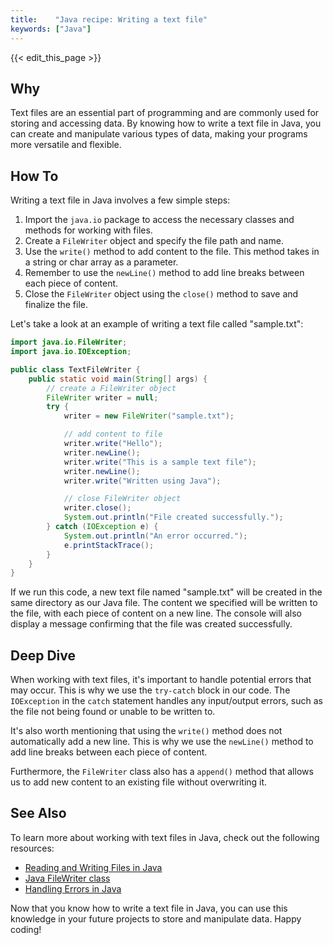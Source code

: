 ```yaml
---
title:    "Java recipe: Writing a text file"
keywords: ["Java"]
---
```


{{< edit_this_page >}}

## Why

Text files are an essential part of programming and are commonly used for storing and accessing data. By knowing how to write a text file in Java, you can create and manipulate various types of data, making your programs more versatile and flexible.

## How To

Writing a text file in Java involves a few simple steps:

1. Import the `java.io` package to access the necessary classes and methods for working with files.
2. Create a `FileWriter` object and specify the file path and name.
3. Use the `write()` method to add content to the file. This method takes in a string or char array as a parameter.
4. Remember to use the `newLine()` method to add line breaks between each piece of content.
5. Close the `FileWriter` object using the `close()` method to save and finalize the file.

Let's take a look at an example of writing a text file called "sample.txt":

```Java
import java.io.FileWriter;
import java.io.IOException;

public class TextFileWriter {
    public static void main(String[] args) {
        // create a FileWriter object
        FileWriter writer = null;
        try {
            writer = new FileWriter("sample.txt");

            // add content to file
            writer.write("Hello");
            writer.newLine();
            writer.write("This is a sample text file");
            writer.newLine();
            writer.write("Written using Java");

            // close FileWriter object
            writer.close();
            System.out.println("File created successfully.");
        } catch (IOException e) {
            System.out.println("An error occurred.");
            e.printStackTrace();
        }
    }
}
```

If we run this code, a new text file named "sample.txt" will be created in the same directory as our Java file. The content we specified will be written to the file, with each piece of content on a new line. The console will also display a message confirming that the file was created successfully.

## Deep Dive

When working with text files, it's important to handle potential errors that may occur. This is why we use the `try-catch` block in our code. The `IOException` in the `catch` statement handles any input/output errors, such as the file not being found or unable to be written to.

It's also worth mentioning that using the `write()` method does not automatically add a new line. This is why we use the `newLine()` method to add line breaks between each piece of content.

Furthermore, the `FileWriter` class also has a `append()` method that allows us to add new content to an existing file without overwriting it.

## See Also

To learn more about working with text files in Java, check out the following resources:

- [Reading and Writing Files in Java](https://www.baeldung.com/java-write-to-file)
- [Java FileWriter class](https://docs.oracle.com/javase/8/docs/api/java/io/FileWriter.html)
- [Handling Errors in Java](https://www.geeksforgeeks.org/try-catch-block-in-java/)

Now that you know how to write a text file in Java, you can use this knowledge in your future projects to store and manipulate data. Happy coding!